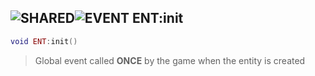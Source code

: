 ## ![](images/shared.png "SHARED")![](images/event.png "EVENT") ENT:init

```lua
void ENT:init()
```

> Global event called **ONCE** by the game when the entity is created
